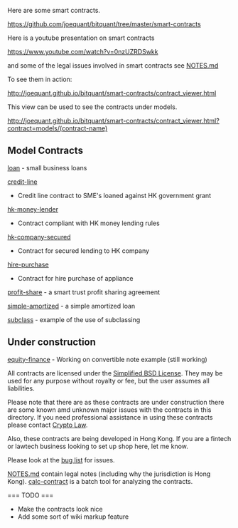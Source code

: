 Here are some smart contracts.

https://github.com/joequant/bitquant/tree/master/smart-contracts

Here is a youtube presentation on smart contracts

https://www.youtube.com/watch?v=0nzUZRDSwkk

and some of the legal issues involved in smart contracts see [NOTES.md](NOTES.md)


To see them in action:

http://joequant.github.io/bitquant/smart-contracts/contract_viewer.html

This view can be used to see the contracts under models.

http://joequant.github.io/bitquant/smart-contracts/contract_viewer.html?contract=models/(contract-name)


Model Contracts
---------------

[loan](http://joequant.github.io/bitquant/smart-contracts/contract_viewer.html?contract=models/loan) - small business loans

[credit-line](http://joequant.github.io/bitquant/smart-contracts/contract_viewer.html?contract=models/credit-line)
- Credit line contract to SME's loaned against HK government grant

[hk-money-lender](http://joequant.github.io/bitquant/smart-contracts/contract_viewer.html?contract=models/hk-money-lender)
- Contract compliant with HK money lending rules

[hk-company-secured](http://joequant.github.io/bitquant/smart-contracts/contract_viewer.html?contract=models/hk-company-secured)
- Contract for secured lending to HK company

[hire-purchase](http://joequant.github.io/bitquant/smart-contracts/contract_viewer.html?contract=models/hire-purchase)
- Contract for hire purchase of appliance

[profit-share](http://joequant.github.io/bitquant/smart-contracts/contract_viewer.html?contract=models/profit-share) - a smart trust profit sharing agreement

[simple-amortized](http://joequant.github.io/bitquant/smart-contracts/contract_viewer.html?contract=models/simple-amortized) - a simple amortized loan

[subclass](http://joequant.github.io/bitquant/smart-contracts/contract_viewer.html?contract=models/subclass) - example of the use of subclassing

Under construction
------------------

[equity-finance](http://joequant.github.io/bitquant/smart-contracts/contract_viewer.html?contract=models/equity-finance) - Working on convertible note example (still working)

All contracts are licensed under the [Simplified BSD
License](http://opensource.org/licenses/BSD-2-Clause). They may be
used for any purpose without royalty or fee, but the user assumes all
liabilities.  

Please note that there are as these contracts are under construction
there are some known amd unknown major issues with the contracts in
this directory.  If you need professional assistance in using these
contracts please contact [Crypto Law](http://www.crypto-law.com).

Also, these contracts are being developed in Hong Kong.  If you are a
fintech or lawtech business looking to set up shop here, let me know.

Please look at the [bug list](https://github.com/joequant/bitquant/issues) for issues.

[NOTES.md](NOTES.md) contain legal notes (including why the
jurisdiction is Hong Kong).  [calc-contract](calc-contract.js) is a
batch tool for analyzing the contracts.

=== TODO ===

* Make the contracts look nice
* Add some sort of wiki markup feature
